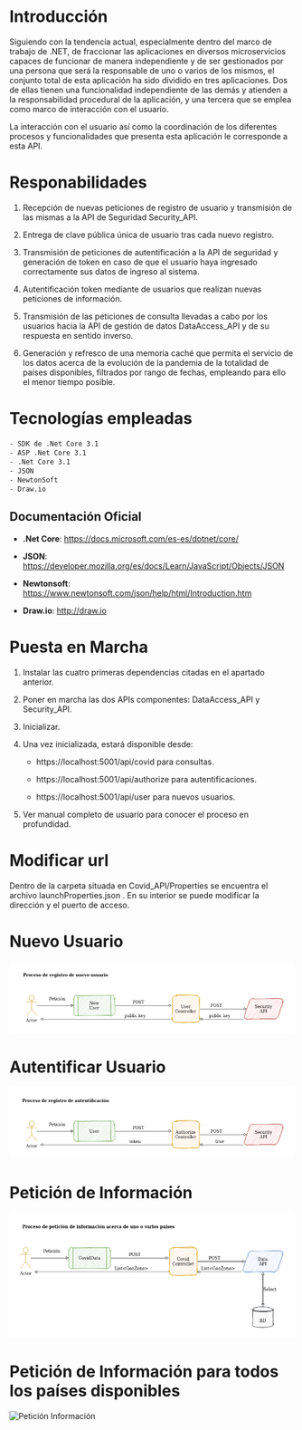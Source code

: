 # Introducción

Siguiendo con la tendencia actual, especialmente dentro del marco de trabajo de .NET, de fraccionar las aplicaciones en diversos microservicios capaces de funcionar de manera independiente y de ser gestionados por una persona que será la responsable de uno o varios de los mismos, el conjunto total de esta aplicación ha sido dividido en tres aplicaciones. Dos de ellas tienen una funcionalidad independiente de las demás y atienden a la responsabilidad procedural de la aplicación, y una tercera que se emplea como marco de interacción con el usuario. 

La interacción con el usuario así como la coordinación de los diferentes procesos y funcionalidades que presenta esta aplicación le corresponde a esta API. 

# Responabilidades

1. Recepción de nuevas peticiones de registro de usuario y transmisión de las mismas a la API de Seguridad Security_API.

2. Entrega de clave pública única de usuario tras cada nuevo registro.

3. Transmisión de peticiones de autentificación a la API de seguridad y generación de token en caso de que el usuario haya ingresado correctamente sus datos de ingreso al sistema.

4. Autentificación token mediante de usuarios que realizan nuevas peticiones de información.

5. Transmisión de las peticiones de consulta llevadas a cabo por los usuarios hacia la API de gestión de datos DataAccess_API y de su respuesta en sentido inverso.

6. Generación y refresco de una memoria caché que permita el servicio de los datos acerca de la evolución de la pandemia de la totalidad de países disponibles, filtrados por rango de fechas, empleando para ello el menor tiempo posible.

# Tecnologías empleadas

    - SDK de .Net Core 3.1
    - ASP .Net Core 3.1
    - .Net Core 3.1
    - JSON
    - NewtonSoft
    - Draw.io

## Documentación Oficial

- **.Net Core**: https://docs.microsoft.com/es-es/dotnet/core/

- **JSON**: https://developer.mozilla.org/es/docs/Learn/JavaScript/Objects/JSON
- **Newtonsoft**: https://www.newtonsoft.com/json/help/html/Introduction.htm
- **Draw.io**: http://draw.io




# Puesta en Marcha

1. Instalar las cuatro primeras dependencias citadas en el apartado anterior.

2. Poner en marcha las dos APIs componentes: DataAccess_API y Security_API.

3. Inicializar.

4. Una vez inicializada, estará disponible desde:
    -  https://localhost:5001/api/covid para consultas.

    - https://localhost:5001/api/authorize para autentificaciones.

    - https://localhost:5001/api/user para nuevos usuarios.

5. Ver manual completo de usuario para conocer el proceso en profundidad.

# Modificar url

Dentro de la carpeta situada en Covid_API/Properties se encuentra el archivo launchProperties.json . En su interior se puede modificar la dirección y el puerto de acceso.


# Nuevo Usuario

![Nuevo Usuario](./Process/GeneralNewUser.png)

# Autentificar Usuario

![Autentificar Usuario](./Process/Authenticate.png)

# Petición de Información

![Petición Información](./Process/OneOrMoreCountries.png)

# Petición de Información para todos los países disponibles

![Petición Información](./Process/CachéProcess.png)